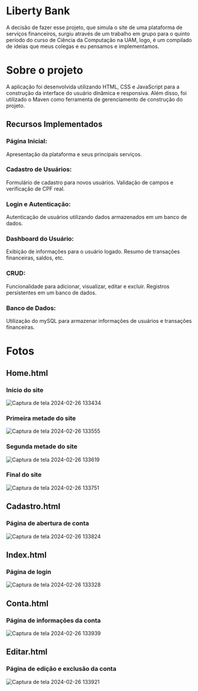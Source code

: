# Liberty Bank
A decisão de fazer esse projeto, que simula o site de uma plataforma de serviços financeiros, surgiu através de um trabalho em grupo para o quinto período do curso de Ciência da Computação na UAM, logo, é um compilado de ideias que meus colegas e eu pensamos e implementamos.

# Sobre o projeto
A aplicação foi desenvolvida utilizando HTML, CSS e JavaScript para a construção da interface do usuário dinâmica e responsiva. Além disso, foi utilizado o Maven como ferramenta de gerenciamento de construção do projeto.

## Recursos Implementados

### Página Inicial:
Apresentação da plataforma e seus principais serviços.

### Cadastro de Usuários:
Formulário de cadastro para novos usuários.
Validação de campos e verificação de CPF real.

### Login e Autenticação:
Autenticação de usuários utilizando dados armazenados em um banco de dados.

### Dashboard do Usuário:
Exibição de informações para o usuário logado.
Resumo de transações financeiras, saldos, etc.

### CRUD:
Funcionalidade para adicionar, visualizar, editar e excluir.
Registros persistentes em um banco de dados.

### Banco de Dados:
Utilização do mySQL para armazenar informações de usuários e transações financeiras.

# Fotos
## Home.html
### Início do site
![Captura de tela 2024-02-26 133434](https://github.com/NayaneMazaro/LibertyBank/assets/90645768/39704fcc-4f3b-4041-9303-923964ebc03c)

### Primeira metade do site
![Captura de tela 2024-02-26 133555](https://github.com/NayaneMazaro/LibertyBank/assets/90645768/0957a540-ab4c-4160-86b9-771b1fa25bcb)

### Segunda metade do site
![Captura de tela 2024-02-26 133619](https://github.com/NayaneMazaro/LibertyBank/assets/90645768/70f7b952-a834-44fe-99c1-9a9ab5a53d16)

### Final do site
![Captura de tela 2024-02-26 133751](https://github.com/NayaneMazaro/LibertyBank/assets/90645768/eefb0061-bc1b-4b77-a4dc-005b65b88b3f)

## Cadastro.html
### Página de abertura de conta
![Captura de tela 2024-02-26 133824](https://github.com/NayaneMazaro/LibertyBank/assets/90645768/d278a91e-faf9-43c0-a3b1-4bc80dc9fffa)

## Index.html
### Página de login
![Captura de tela 2024-02-26 133328](https://github.com/NayaneMazaro/LibertyBank/assets/90645768/e4128b1f-069f-4281-92dd-fce0637bbefa)

## Conta.html
### Página de informações da conta
![Captura de tela 2024-02-26 133939](https://github.com/NayaneMazaro/LibertyBank/assets/90645768/52b294a5-c00f-486e-9401-158c56962760)

## Editar.html
### Página de edição e exclusão da conta
![Captura de tela 2024-02-26 133921](https://github.com/NayaneMazaro/LibertyBank/assets/90645768/afdb58b6-afbf-44da-8802-27dce852aed7)
